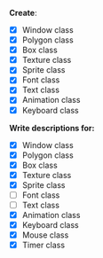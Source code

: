 **Create**:
- [X] Window class
- [X] Polygon class
- [X] Box class
- [X] Texture class
- [X] Sprite class
- [X] Font class
- [X] Text class
- [X] Animation class
- [X] Keyboard class

**Write descriptions for:**
- [X] Window class
- [X] Polygon class
- [X] Box class
- [X] Texture class
- [X] Sprite class
- [ ] Font class
- [ ] Text class
- [X] Animation class
- [X] Keyboard class
- [X] Mouse class
- [X] Timer class
